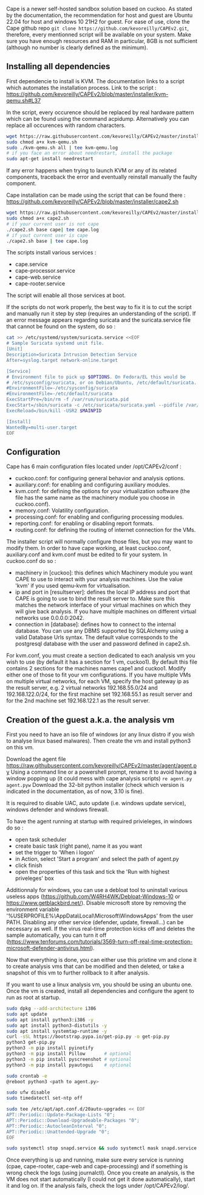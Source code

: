 Cape is a newer self-hosted sandbox solution based on cuckoo.
As stated by the documentation, the recommendation for host and guest are Ubuntu 22.04 for host and windows 10 21H2 for guest.
For ease of use, clone the Cape github repo ```git clone https://github.com/kevoreilly/CAPEv2.git```, therefore, every mentionned script will be available on your system.
Make sure you have enough resources and RAM in particular, 8GB is not sufficient (although no number is clearly defined as the minimum).

## Installing all dependencies
First dependencie to install is KVM. The documentation links to a script which automates the installation process.
Link to the script : https://github.com/kevoreilly/CAPEv2/blob/master/installer/kvm-qemu.sh#L37

In the script, every <WOOT> occurence should be replaced by real hardware pattern which can be found using the command acpidump. Alternatively you can replace all occurences with random characters.
```bash
wget https://raw.githubusercontent.com/kevoreilly/CAPEv2/master/installer/kvm-qemu.sh
sudo chmod a+x kvm-qemu.sh
sudo ./kvm-qemu.sh all | tee kvm-qemu.log
# if you face an error about needrestart, install the package
sudo apt-get install needrestart
```
If any error happens when trying to launch KVM or any of its related components, traceback the error and eventually reinstall manually the faulty component.

Cape installation can be made using the script that can be found there : https://github.com/kevoreilly/CAPEv2/blob/master/installer/cape2.sh
```bash
wget https://raw.githubusercontent.com/kevoreilly/CAPEv2/master/installer/cape2.sh
sudo chmod a+x cape2.sh
# if your current user is not cape
./cape2.sh base cape| tee cape.log
# if yout current user is cape
./cape2.sh base | tee cape.log
```

The scripts install various services :
- cape.service
- cape-processor.service
- cape-web.service
- cape-rooter.service

The script will enable all those services at boot.

If the scripts do not work properly, the best way to fix it is to cut the script and manually run it step by step (requires an understanding of the script).
If an error message appears regarding suricata and the suricata.service file that cannot be found on the system, do so :
```bash
cat >> /etc/systemd/system/suricata.service <<EOF
# Sample Suricata systemd unit file.
[Unit]
Description=Suricata Intrusion Detection Service
After=syslog.target network-online.target

[Service]
# Environment file to pick up $OPTIONS. On Fedora/EL this would be
# /etc/sysconfig/suricata, or on Debian/Ubuntu, /etc/default/suricata.
#EnvironmentFile=-/etc/sysconfig/suricata
#EnvironmentFile=-/etc/default/suricata
ExecStartPre=/bin/rm -f /var/run/suricata.pid
ExecStart=/sbin/suricata -c /etc/suricata/suricata.yaml --pidfile /var/run/suricata.pid $OPTIONS
ExecReload=/bin/kill -USR2 $MAINPID

[Install]
WantedBy=multi-user.target
EOF
```
## Configuration
Cape has 6 main configuration files located under /opt/CAPEv2/conf :
- cuckoo.conf: for configuring general behavior and analysis options.
- auxiliary.conf: for enabling and configuring auxiliary modules.
- kvm.conf: for defining the options for your virtualization software (the file has the same name as the machinery module you choose in cuckoo.conf).
- memory.conf: Volatility configuration.
- processing.conf: for enabling and configuring processing modules.
- reporting.conf: for enabling or disabling report formats.
- routing.conf: for defining the routing of internet connection for the VMs.

The installer script will normally configure those files, but you may want to modify them.
In order to have cape working, at least cuckoo.conf, auxiliary.conf and kvm.conf must be edited to fir your system.
In cuckoo.conf do so : 
- machinery in [cuckoo]: this defines which Machinery module you want CAPE to use to interact with your analysis machines. Use the value 'kvm' if you used qemu-kvm for virtualisation.
- ip and port in [resultserver]: defines the local IP address and port that CAPE is going to use to bind the result server to. Make sure this matches the network interface of your virtual machines on which they will give back analysis. If you have multiple machines on different virtual networks use 0.0.0.0:2042.
- connection in [database]: defines how to connect to the internal database. You can use any DBMS supported by SQLAlchemy using a valid Database Urls syntax. The default value corresponds to the postgresql database with the user and password defined in cape2.sh.

For kvm.conf, you must create a section dedicated to each analysis vm you wish to use (by default it has a section for 1 vm, cuckoo1). 
By default this file contains 2 sections for the machines names cape1 and cuckoo1. Modify either one of those to fit your vm configurations.
If you have multiple VMs on multiple virtual networks, for each VM, specify the host gateway ip as the result server, e.g. 2 virtual networks 192.168.55.0/24 and 192.168.122.0/24, for the first machine set 192.168.55.1 as result server and for the 2nd machine set 192.168.122.1 as the result server.

## Creation of the guest a.k.a. the analysis vm
First you need to have an iso file of windows (or any linux distro if you wish to analyse linux based malwares). 
Then create the vm and install python3 on this vm.

Download the agent file https://raw.githubusercontent.com/kevoreilly/CAPEv2/master/agent/agent.py
Using a command line or a powershell prompt, rename it to avoid having a window popping up (it could mess with cape analysis scripts) ```re agent.py agent.pyw```
Download the 32-bit python installer (check which version is indicated in the documentation, as of now, 3.10 is fine).

It is  required to disable UAC, auto update (i.e. windows update service), windows defender and windows firewall.

To have the agent running at startup with required privieleges, in windows do so :
- open task scheduler
- create basic task (right pane), name it as you want
- set the trigger to 'When i logon'
- in Action, select 'Start a program' and select the path of agent.py
- click finish
- open the properties of this task and tick the 'Run with highest priveleges' box

Additionnaly for windows, you can use a debloat tool to uninstall various useless apps (https://github.com/W4RH4WK/Debloat-Windows-10 or https://www.getblackbird.net/).
Disable microsoft store by removing the environment variable '%USERPROFILE%\AppData\Local\Microsoft\WindowsApps' from the user PATH.
Disabling any other service (defender, update, firewall...) can be necessary as well. If the virus real-time protection kicks off and deletes the sample automatically, you can turn it off (https://www.tenforums.com/tutorials/3569-turn-off-real-time-protection-microsoft-defender-antivirus.html).

Now that everything is done, you can either use this pristine vm and clone it to create analysis vms that can be modified and then deleted, or take a snapshot of this vm to further rollback to it after analysis.

If you want to use a linux analysis vm, you should be using an ubuntu one.
Once the vm is created, install all dependencies and configure the agent to run as root at startup.
```bash
sudo dpkg --add-architecture i386
sudo apt update
sudo apt install python3:i386 -y
sudo apt install python3-distutils -y
sudo apt install systemtap-runtime -y
curl -sSL https://bootstrap.pypa.io/get-pip.py -o get-pip.py
python3 get-pip.py
python3 -m pip install pyinotify
python3 -m pip install Pillow       # optional
python3 -m pip install pyscreenshot # optional
python3 -m pip install pyautogui    # optional

sudo crontab -e
@reboot python3 <path to agent.py>

sudo ufw disable
sudo timedatectl set-ntp off

sudo tee /etc/apt/apt.conf.d/20auto-upgrades << EOF
APT::Periodic::Update-Package-Lists "0";
APT::Periodic::Download-Upgradeable-Packages "0";
APT::Periodic::AutocleanInterval "0";
APT::Periodic::Unattended-Upgrade "0";
EOF

sudo systemctl stop snapd.service && sudo systemctl mask snapd.service
```

Once everything is up and running, make sure every service is running (cpae, cape-rooter, cape-web and cape-processing) and if something is wrong check the logs (using journalctl).
Once you create an analysis, is the VM does not start automatically (I could not get it done automatically), start it and log on.
If the analysis fails, check the logs under /opt/CAPEv2/log/.
